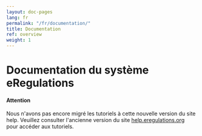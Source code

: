 ```yaml
---
layout: doc-pages
lang: fr
permalink: "/fr/documentation/"
title: Documentation
ref: overview
weight: 1
---
```


# Documentation du système eRegulations

<div class="callout callout-danger" role="alert">
  <h4>Attention</h4>
  <p>Nous n'avons pas encore migré les tutoriels à cette nouvelle version du site help. Veuillez consulter l'ancienne version du site <a href="#" target="_blank">help.eregulations.org</a> pour accéder aux tutoriels.</p>
</div>